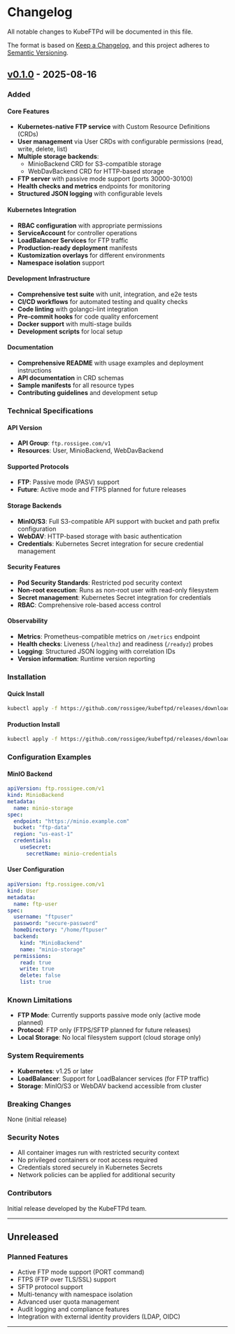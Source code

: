 # Changelog

All notable changes to KubeFTPd will be documented in this file.

The format is based on [Keep a Changelog](https://keepachangelog.com/en/1.0.0/),
and this project adheres to [Semantic Versioning](https://semver.org/spec/v2.0.0.html).

## [v0.1.0] - 2025-08-16

### Added

#### Core Features
- **Kubernetes-native FTP service** with Custom Resource Definitions (CRDs)
- **User management** via User CRDs with configurable permissions (read, write, delete, list)
- **Multiple storage backends**:
  - MinioBackend CRD for S3-compatible storage
  - WebDavBackend CRD for HTTP-based storage
- **FTP server** with passive mode support (ports 30000-30100)
- **Health checks and metrics** endpoints for monitoring
- **Structured JSON logging** with configurable levels

#### Kubernetes Integration
- **RBAC configuration** with appropriate permissions
- **ServiceAccount** for controller operations
- **LoadBalancer Services** for FTP traffic
- **Production-ready deployment** manifests
- **Kustomization overlays** for different environments
- **Namespace isolation** support

#### Development Infrastructure
- **Comprehensive test suite** with unit, integration, and e2e tests
- **CI/CD workflows** for automated testing and quality checks
- **Code linting** with golangci-lint integration
- **Pre-commit hooks** for code quality enforcement
- **Docker support** with multi-stage builds
- **Development scripts** for local setup

#### Documentation
- **Comprehensive README** with usage examples and deployment instructions
- **API documentation** in CRD schemas
- **Sample manifests** for all resource types
- **Contributing guidelines** and development setup

### Technical Specifications

#### API Version
- **API Group**: `ftp.rossigee.com/v1`
- **Resources**: User, MinioBackend, WebDavBackend

#### Supported Protocols
- **FTP**: Passive mode (PASV) support
- **Future**: Active mode and FTPS planned for future releases

#### Storage Backends
- **MinIO/S3**: Full S3-compatible API support with bucket and path prefix configuration
- **WebDAV**: HTTP-based storage with basic authentication
- **Credentials**: Kubernetes Secret integration for secure credential management

#### Security Features
- **Pod Security Standards**: Restricted pod security context
- **Non-root execution**: Runs as non-root user with read-only filesystem
- **Secret management**: Kubernetes Secret integration for credentials
- **RBAC**: Comprehensive role-based access control

#### Observability
- **Metrics**: Prometheus-compatible metrics on `/metrics` endpoint
- **Health checks**: Liveness (`/healthz`) and readiness (`/readyz`) probes
- **Logging**: Structured JSON logging with correlation IDs
- **Version information**: Runtime version reporting

### Installation

#### Quick Install
```bash
kubectl apply -f https://github.com/rossigee/kubeftpd/releases/download/v0.1.0/kubeftpd-v0.1.0.yaml
```

#### Production Install
```bash
kubectl apply -f https://github.com/rossigee/kubeftpd/releases/download/v0.1.0/kubeftpd-production-v0.1.0.yaml
```

### Configuration Examples

#### MinIO Backend
```yaml
apiVersion: ftp.rossigee.com/v1
kind: MinioBackend
metadata:
  name: minio-storage
spec:
  endpoint: "https://minio.example.com"
  bucket: "ftp-data"
  region: "us-east-1"
  credentials:
    useSecret:
      secretName: minio-credentials
```

#### User Configuration
```yaml
apiVersion: ftp.rossigee.com/v1
kind: User
metadata:
  name: ftp-user
spec:
  username: "ftpuser"
  password: "secure-password"
  homeDirectory: "/home/ftpuser"
  backend:
    kind: "MinioBackend"
    name: "minio-storage"
  permissions:
    read: true
    write: true
    delete: false
    list: true
```

### Known Limitations

- **FTP Mode**: Currently supports passive mode only (active mode planned)
- **Protocol**: FTP only (FTPS/SFTP planned for future releases)
- **Local Storage**: No local filesystem support (cloud storage only)

### System Requirements

- **Kubernetes**: v1.25 or later
- **LoadBalancer**: Support for LoadBalancer services (for FTP traffic)
- **Storage**: MinIO/S3 or WebDAV backend accessible from cluster

### Breaking Changes

None (initial release)

### Security Notes

- All container images run with restricted security context
- No privileged containers or root access required
- Credentials stored securely in Kubernetes Secrets
- Network policies can be applied for additional security

### Contributors

Initial release developed by the KubeFTPd team.

---

## Unreleased

### Planned Features
- Active FTP mode support (PORT command)
- FTPS (FTP over TLS/SSL) support
- SFTP protocol support
- Multi-tenancy with namespace isolation
- Advanced user quota management
- Audit logging and compliance features
- Integration with external identity providers (LDAP, OIDC)

---

[v0.1.0]: https://github.com/rossigee/kubeftpd/releases/tag/v0.1.0